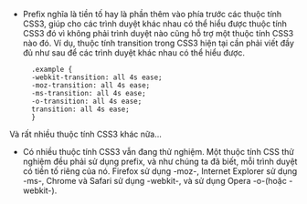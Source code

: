 - Prefix nghĩa là tiền tố hay là phần thêm vào phía trước các thuộc tính 
CSS3, giúp cho các trình duyệt khác nhau có thể hiểu được thuộc tính CSS3 đó vì không phải trình duyệt nào cũng hỗ trợ một thuộc tính CSS3 nào đó. Ví dụ, thuộc tính transition trong CSS3 hiện tại cần phải viết đầy đủ như sau để các trình duyệt khác nhau có thể hiểu được.

        .example {
        -webkit-transition: all 4s ease;
        -moz-transition: all 4s ease;
        -ms-transition: all 4s ease;
        -o-transition: all 4s ease;
        transition: all 4s ease;
        }

Và rất nhiều thuộc tính CSS3 khác nữa...

- Có nhiều thuộc tính CSS3 vẫn đang thử nghiệm. Một thuộc tính CSS thử nghiệm đều phải sử dụng prefix, và như chúng ta đã biết, mỗi trình duyệt có tiền tố riêng của nó. Firefox sử dụng -moz-, Internet Explorer sử dụng -ms-, Chrome và Safari sử dụng -webkit-, và sử dụng Opera -o-(hoặc -webkit-).

